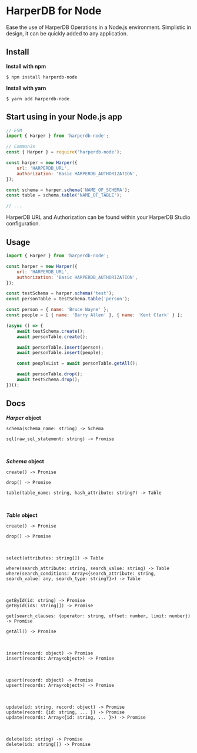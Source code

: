 # HarperDB for Node

Ease the use of HarperDB Operations in a Node.js environment. Simplistic in design, it can be quickly added to any application.

## Install

**Install with npm**
```
$ npm install harperdb-node
```
**Install with yarn**
```
$ yarn add harperdb-node
```

## Start using in your Node.js app

```js
// ESM
import { Harper } from 'harperdb-node';

// CommonJs
const { Harper } = require('harperdb-node');

const harper = new Harper({
    url: 'HARPERDB_URL',
    authorization: 'Basic HARPERDB_AUTHORIZATION',
});

const schema = harper.schema('NAME_OF_SCHEMA');
const table = schema.table('NAME_OF_TABLE');

// ...
```

HarperDB URL and Authorization can be found within your HarperDB Studio configuration.

## Usage

```js
import { Harper } from 'harperdb-node';

const harper = new Harper({
    url: 'HARPERDB_URL',
    authorization: 'Basic HARPERDB_AUTHORIZATION',
});

const testSchema = harper.schema('test');
const personTable = testSchema.table('person');

const person = { name: 'Bruce Wayne' };
const people = [ { name: 'Barry Allen' }, { name: 'Kent Clark' } ];

(async () => {
	await testSchema.create();
    await personTable.create();

    await personTable.insert(person);
    await personTable.insert(people);

    const peopleList = await personTable.getAll();

    await personTable.drop();
    await testSchema.drop();
})();
```

## Docs

***Harper*** **object**
```
schema(schema_name: string) -> Schema
```
```
sql(raw_sql_statement: string) -> Promise
```

**&nbsp;&nbsp;**

***Schema*** **object**
```
create() -> Promise
```
```
drop() -> Promise
```
```
table(table_name: string, hash_attribute: string?) -> Table
```

**&nbsp;&nbsp;**

***Table*** **object**
```
create() -> Promise
```
```
drop() -> Promise
```
**&nbsp;&nbsp;**
```
select(attributes: string[]) -> Table
```
```
where(search_attribute: string, search_value: string) -> Table
where(search_conditions: Array<{search_attribute: string, search_value: any, search_type: string?}>) -> Table
```
**&nbsp;&nbsp;**
```
getById(id: string) -> Promise
getById(ids: string[]) -> Promise
```
```
get(search_clauses: {operator: string, offset: number, limit: number}) -> Promise
```
```
getAll() -> Promise
```
**&nbsp;&nbsp;**
```
insert(record: object) -> Promise
insert(records: Array<object>) -> Promise
```
**&nbsp;&nbsp;**
```
upsert(record: object) -> Promise
upsert(records: Array<object>) -> Promise
```
**&nbsp;&nbsp;**
```
update(id: string, record: object) -> Promise
update(record: {id: string, ... }) -> Promise
update(records: Array<{id: string, ... }>) -> Promise
```
**&nbsp;&nbsp;**
```
delete(id: string) -> Promise
delete(ids: string[]) -> Promise
```